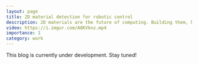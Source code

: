 ```yaml
---
layout: page
title: 2D material detection for robotic control
description: 2D materials are the future of computing. Building them, however requires huge human labor - can automate this?
video: https://i.imgur.com/A8KVknz.mp4
importance: 1
category: work
---
```


This blog is currently under development. Stay tuned!